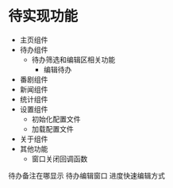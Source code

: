 # 待实现功能

+ 主页组件
+ 待办组件
  + 待办筛选和编辑区相关功能
    + 编辑待办
+ 番剧组件
+ 新闻组件
+ 统计组件
+ 设置组件
  + 初始化配置文件
  + 加载配置文件
+ 关于组件
+ 其他功能
  + 窗口关闭回调函数

待办备注在哪显示
待办编辑窗口
进度快速编辑方式
